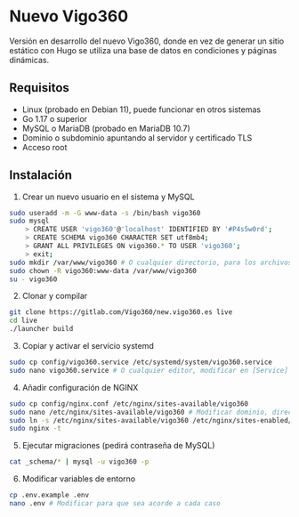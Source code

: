 # Nuevo Vigo360

Versión en desarrollo del nuevo Vigo360, donde en vez de generar un sitio estático con Hugo se utiliza una base de datos en condiciones y páginas dinámicas.

## Requisitos

-   Linux (probado en Debian 11), puede funcionar en otros sistemas
-   Go 1.17 o superior
-   MySQL o MariaDB (probado en MariaDB 10.7)
-   Dominio o subdominio apuntando al servidor y certificado TLS
-   Acceso root

## Instalación

1. Crear un nuevo usuario en el sistema y MySQL

```bash
sudo useradd -m -G www-data -s /bin/bash vigo360
sudo mysql
	> CREATE USER 'vigo360'@'localhost' IDENTIFIED BY '#P4s5w0rd';
	> CREATE SCHEMA vigo360 CHARACTER SET utf8mb4;
	> GRANT ALL PRIVILEGES ON vigo360.* TO USER 'vigo360';
	> exit;
sudo mkdir /var/www/vigo360 # O cualquier directorio, para los archivos subidos
sudo chown -R vigo360:www-data /var/www/vigo360
su - vigo360
```

2. Clonar y compilar

```bash
git clone https://gitlab.com/Vigo360/new.vigo360.es live
cd live
./launcher build
```

3. Copiar y activar el servicio systemd

```bash
sudo cp config/vigo360.service /etc/systemd/system/vigo360.service
sudo nano vigo360.service # O cualquier editor, modificar en [Service] los directorios correspondientes
```

4. Añadir configuración de NGINX

```bash
sudo cp config/nginx.conf /etc/nginx/sites-available/vigo360
sudo nano /etc/nginx/sites-available/vigo360 # Modificar dominio, directorios y demás
sudo ln -s /etc/nginx/sites-available/vigo360 /etc/nginx/sites-enabled/vigo360
sudo nginx -t
```

5. Ejecutar migraciones (pedirá contraseña de MySQL)

```bash
cat _schema/* | mysql -u vigo360 -p
```

6. Modificar variables de entorno

```bash
cp .env.example .env
nano .env # Modificar para que sea acorde a cada caso
```
